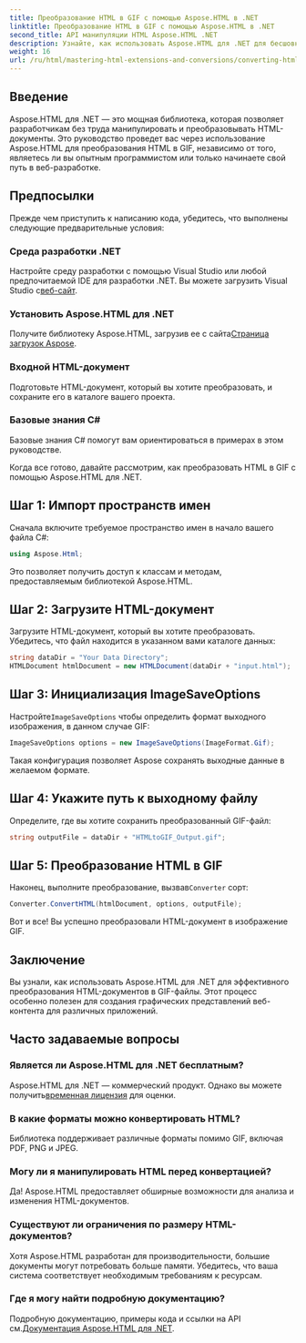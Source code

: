 ```yaml
---
title: Преобразование HTML в GIF с помощью Aspose.HTML в .NET
linktitle: Преобразование HTML в GIF с помощью Aspose.HTML в .NET
second_title: API манипуляции HTML Aspose.HTML .NET
description: Узнайте, как использовать Aspose.HTML для .NET для бесшовного преобразования HTML-документов в изображения GIF. Это всеобъемлющее руководство проведет вас через пошаговое руководство.
weight: 16
url: /ru/html/mastering-html-extensions-and-conversions/converting-html-to-gif/
---
```

## Введение

Aspose.HTML для .NET — это мощная библиотека, которая позволяет разработчикам без труда манипулировать и преобразовывать HTML-документы. Это руководство проведет вас через использование Aspose.HTML для преобразования HTML в GIF, независимо от того, являетесь ли вы опытным программистом или только начинаете свой путь в веб-разработке.

## Предпосылки

Прежде чем приступить к написанию кода, убедитесь, что выполнены следующие предварительные условия:

### Среда разработки .NET 

 Настройте среду разработки с помощью Visual Studio или любой предпочитаемой IDE для разработки .NET. Вы можете загрузить Visual Studio с[веб-сайт](https://visualstudio.microsoft.com/downloads/).

### Установить Aspose.HTML для .NET

 Получите библиотеку Aspose.HTML, загрузив ее с сайта[Страница загрузок Aspose](https://releases.aspose.com/html/net/).

### Входной HTML-документ

Подготовьте HTML-документ, который вы хотите преобразовать, и сохраните его в каталоге вашего проекта.

### Базовые знания C#

Базовые знания C# помогут вам ориентироваться в примерах в этом руководстве.

Когда все готово, давайте рассмотрим, как преобразовать HTML в GIF с помощью Aspose.HTML для .NET.

## Шаг 1: Импорт пространств имен

Сначала включите требуемое пространство имен в начало вашего файла C#:

```csharp
using Aspose.Html;
```

Это позволяет получить доступ к классам и методам, предоставляемым библиотекой Aspose.HTML.

## Шаг 2: Загрузите HTML-документ

Загрузите HTML-документ, который вы хотите преобразовать. Убедитесь, что файл находится в указанном вами каталоге данных:

```csharp
string dataDir = "Your Data Directory";
HTMLDocument htmlDocument = new HTMLDocument(dataDir + "input.html");
```

## Шаг 3: Инициализация ImageSaveOptions

 Настройте`ImageSaveOptions` чтобы определить формат выходного изображения, в данном случае GIF:

```csharp
ImageSaveOptions options = new ImageSaveOptions(ImageFormat.Gif);
```

Такая конфигурация позволяет Aspose сохранять выходные данные в желаемом формате.

## Шаг 4: Укажите путь к выходному файлу

Определите, где вы хотите сохранить преобразованный GIF-файл:

```csharp
string outputFile = dataDir + "HTMLtoGIF_Output.gif";
```

## Шаг 5: Преобразование HTML в GIF

 Наконец, выполните преобразование, вызвав`Converter` сорт:

```csharp
Converter.ConvertHTML(htmlDocument, options, outputFile);
```

Вот и все! Вы успешно преобразовали HTML-документ в изображение GIF.

## Заключение

Вы узнали, как использовать Aspose.HTML для .NET для эффективного преобразования HTML-документов в GIF-файлы. Этот процесс особенно полезен для создания графических представлений веб-контента для различных приложений.

## Часто задаваемые вопросы

### Является ли Aspose.HTML для .NET бесплатным?  
 Aspose.HTML для .NET — коммерческий продукт. Однако вы можете получить[временная лицензия](https://purchase.conholdate.com/temporary-license/) для оценки.

### В какие форматы можно конвертировать HTML?  
Библиотека поддерживает различные форматы помимо GIF, включая PDF, PNG и JPEG.

### Могу ли я манипулировать HTML перед конвертацией?  
Да! Aspose.HTML предоставляет обширные возможности для анализа и изменения HTML-документов.

### Существуют ли ограничения по размеру HTML-документов?  
Хотя Aspose.HTML разработан для производительности, большие документы могут потребовать больше памяти. Убедитесь, что ваша система соответствует необходимым требованиям к ресурсам.

### Где я могу найти подробную документацию?  
 Подробную документацию, примеры кода и ссылки на API см.[Документация Aspose.HTML для .NET](https://reference.aspose.com/html/net/).